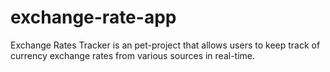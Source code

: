 # exchange-rate-app
Exchange Rates Tracker is an pet-project that allows users to keep track of currency exchange rates from various sources in real-time.
